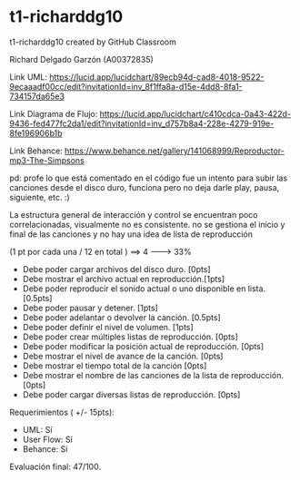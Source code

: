 # t1-richarddg10
t1-richarddg10 created by GitHub Classroom

Richard Delgado Garzón (A00372835)

Link UML: https://lucid.app/lucidchart/89ecb94d-cad8-4018-9522-9ecaaadf00cc/edit?invitationId=inv_8f1ffa8a-d15e-4dd8-8fa1-734157da65e3

Link Diagrama de Flujo: https://lucid.app/lucidchart/c410cdca-0a43-422d-9436-fed477fc2da1/edit?invitationId=inv_d757b8a4-228e-4279-919e-8fe196906b1b

Link Behance: https://www.behance.net/gallery/141068999/Reproductor-mp3-The-Simpsons

pd: profe lo que está comentado en el código fue un intento para subir las canciones desde el disco duro, funciona pero no deja darle play, pausa, siguiente, etc. :)

La estructura general de interacción y control se encuentran poco correlacionadas, visualmente no es consistente. no se gestiona el inicio y final de las canciones y no hay una idea de lísta de reproducción

(1 pt por cada una / 12 en total ) ==> 4 ---> 33%

- Debe poder cargar archivos del disco duro. [0pts]
- Debe mostrar el archivo actual en reproducción.[1pts]
- Debe poder reproducir el sonido actual o uno disponible en lista. [0.5pts]
- Debe poder pausar y detener. [1pts]
- Debe poder adelantar o devolver la canción. [0.5pts]
- Debe poder definir el nivel de volumen. [1pts]
- Debe poder crear múltiples listas de reproducción. [0pts]
- Debe poder modificar la posición actual de reproducción. [0pts]
- Debe mostrar el nivel de avance de la canción. [0pts]
- Debe mostrar el tiempo total de la canción [0pts]
- Debe mostrar el nombre de las canciones de la lista de reproducción. [0pts]
- Debe poder cargar diversas listas de reproducción. [0pts]

Requerimientos ( +/- 15pts):
- UML: Sí
- User Flow: Sí
- Behance: Sí

Evaluación final: 47/100.
